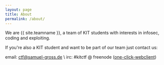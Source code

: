 ```yaml
---
layout: page
title: About
permalink: /about/
---
```


We are {{ site.teamname }}, a team of KIT students with interests in infosec, coding and exploiting.

If you're also a KIT student and want to be part of our team just contact us:

email: ctf@samuel-gross.de \\
irc: #kitctf @ freenode  ([one-click-webclient](http://tinyurl.com/kitctf-irc))
